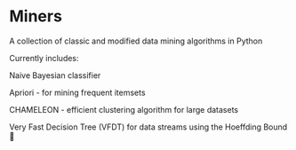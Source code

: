 Miners
======

A collection of classic and modified data mining algorithms in Python

Currently includes:

Naive Bayesian classifier

Apriori - for mining frequent itemsets

CHAMELEON - efficient clustering algorithm for large datasets

Very Fast Decision Tree (VFDT) for data streams using the Hoeffding Bound

